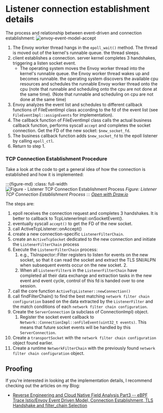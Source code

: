 # Listener connection establishment details

The process and relationship between event-driven and connection establishment:
![envoy-event-model-accept](/ch2-envoy/arch/event-driven/event-driven.assets/envoy-event-model-accept.drawio.svg)

1. The Envoy worker thread hangs in the `epoll_wait()` method. The thread is moved out of the kernel's runnable queue. the thread sleeps.
2. client establishes a connection. server kernel completes 3 handshakes, triggering a listen socket event.
   - The operating system moves the Envoy worker thread into the kernel's runnable queue. the Envoy worker thread wakes up and becomes runnable. the operating system discovers the available cpu resources and schedules the runnable Envoy worker thread onto the cpu (note that runnable and scheduling onto the cpu are not done at the same time). (Note that runnable and scheduling on cpu are not done at the same time)
3. Envoy analyzes the event list and schedules to different callback functions of FileEventImpl class according to the fd of the event list (see `FileEventImpl::assignEvents` for implementation).
4. The callback function of FileEventImpl class calls the actual business callback function, performs syscall `accept` and completes the socket connection. Get the FD of the new socket: `$new_socket_fd`.
5. The business callback function adds `$new_socket_fd` to the epoll listener by calling `epoll_ctl`.
6. Return to step 1.

### TCP Connection Establishment Procedure
Take a look at the code to get a general idea of how the connection is established and how it is implemented:

:::{figure-md}
:class: full-width
<img src="/ch2-envoy/arch/listener/listener-connection.assets/envoy-classes-accept-flow.drawio.svg" alt="Figure - Listener TCP Connection Establishment Process">
*Figure: Listener TCP Connection Establishment Process*
:::
*[Open with Draw.io](https://app.diagrams.net/?ui=sketch#Uhttps%3A%2F%2Fistio-insider.mygraphql.com%2Fzh_CN%2Flatest%2F_images%2Fenvoy-classes-accept-flow.drawio.svg)*



The steps are:
1. epoll receives the connection request and completes 3 handshakes. It is better to callback to TcpListenerImpl::onSocketEvent().
2. eventually syscall `accept()` to get the FD of the new socket.
3. call ActiveTcpListener::onAccept()
4. create a new connection-specific `ListenerFilterChain`. 
5. create an `ActiveTcpSocket` dedicated to the new connection and initiate the `ListenerFilterChain` process
6. Execute the `ListenerFilterChain` process:
   1. e.g., TlsInspector::Filter registers to listen for events on the new socket, so that it can read the socket and extract the TLS SNI/ALPN when subsequent events occur on the new socket. 2.
   2. When all `ListenerFilter`s in the `ListenerFilterChain` have completed all their data exchange and extraction tasks in the new event and event cycle, control of this fd is handed over to one session.
7. call the core function `ActiveTcpListener::newConnection()`
8. call findFilterChain() to find the best matching `network filter chain configuration` based on the data extracted by the `ListenerFilter` and the match conditions of each `network filter chain configuration`.
9. Create the `ServerConnection` (a subclass of ConnectionImpl) object.
   1. Register the socket event callback to `Network::ConnectionImpl::onFileEvent(uint32_t events)`. This means that future socket events will be handled by this `ServerConnection`. 
10. Create a `transportSocket` with the `network filter chain configuration` object found earlier.
11. Create a runtime `NetworkFilterChain` with the previously found `network filter chain configuration` object.

## Proofing
If you're interested in looking at the implementation details, I recommend checking out the articles on my Blog:
 - [Reverse Engineering and Cloud Native Field Analysis Part3 -- eBPF Trace Istio/Envoy Event Driven Model, Connection Establishment, TLS Handshake and filter_chain Selection](https://blog.mygraphql.com/zh/posts/low-tec/trace/trace-istio/trace-istio-part3/)
